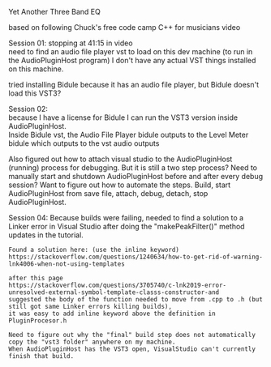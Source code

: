 Yet Another Three Band EQ

based on following Chuck's free code camp C++ for musicians video

Session 01:
stopping at 41:15 in video    
   need to find an audio file player vst to load on this dev machine (to run in the AudioPluginHost program)
   I don't have any actual VST things installed on this machine.
   
   tried installing Bidule because it has an audio file player, but Bidule doesn't load this VST3?

Session 02:   
   because I have a license for Bidule I can run the VST3 version inside AudioPluginHost.  
   Inside Bidule vst, the Audio File Player bidule outputs to the Level Meter bidule which outputs to the vst audio outputs
   
   Also figured out how to attach visual studio to the AudioPluginHost (running) process for debugging.
   But it is still a two step process?  Need to manually start and shutdown AudioPluginHost before and after every 
   debug session?  Want to figure out how to automate the steps.  Build, start AudioPluginHost from save file, attach, debug, 
   detach, stop AudioPluginHost.
   
Session 04:
	Because builds were failing, needed to find a solution to a Linker error in Visual Studio after doing the 
	"makePeakFilter()" method updates in the tutorial.

	Found a solution here: (use the inline keyword)
	https://stackoverflow.com/questions/1240634/how-to-get-rid-of-warning-lnk4006-when-not-using-templates
	
	after this page
	https://stackoverflow.com/questions/3705740/c-lnk2019-error-unresolved-external-symbol-template-classs-constructor-and
	suggested the body of the function needed to move from .cpp to .h (but still got same Linker errors killing builds), 
	it was easy to add inline keyword above the definition in PluginProcesor.h 
	
	Need to figure out why the "final" build step does not automatically copy the "vst3 folder" anywhere on my machine.
	When AudioPluginHost has the VST3 open, VisualStudio can't currently finish that build.
